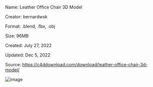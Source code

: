 Name: Leather Office Chair 3D Model

Creator: bernardwsk

Format: .blend, .fbx, .obj

Size: 96MB

Created: July 27, 2022

Updated: Dec 5, 2022

Source: https://c4ddownload.com/download/leather-office-chair-3d-model/

![image](https://github.com/user-attachments/assets/dcf28c84-70bb-4b5f-badd-0fa9d9425b46)
